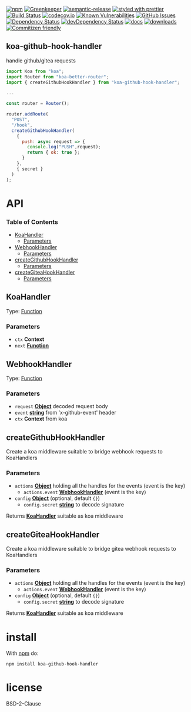 [![npm](https://img.shields.io/npm/v/koa-github-hook-handler.svg)](https://www.npmjs.com/package/koa-github-hook-handler)
[![Greenkeeper](https://badges.greenkeeper.io/arlac77/koa-github-hook-handler.svg)](https://greenkeeper.io/)
[![semantic-release](https://img.shields.io/badge/%20%20%F0%9F%93%A6%F0%9F%9A%80-semantic--release-e10079.svg)](https://github.com/arlac77/koa-github-hook-handler)
[![styled with prettier](https://img.shields.io/badge/styled_with-prettier-ff69b4.svg)](https://github.com/prettier/prettier)
[![Build Status](https://secure.travis-ci.org/arlac77/koa-github-hook-handler.png)](http://travis-ci.org/arlac77/koa-github-hook-handler)
[![codecov.io](http://codecov.io/github/arlac77/koa-github-hook-handler/coverage.svg?branch=master)](http://codecov.io/github/arlac77/koa-github-hook-handler?branch=master)
[![Known Vulnerabilities](https://snyk.io/test/github/arlac77/koa-github-hook-handler/badge.svg)](https://snyk.io/test/github/arlac77/koa-github-hook-handler)
[![GitHub Issues](https://img.shields.io/github/issues/arlac77/koa-github-hook-handler.svg?style=flat-square)](https://github.com/arlac77/koa-github-hook-handler/issues)
[![Dependency Status](https://david-dm.org/arlac77/koa-github-hook-handler.svg)](https://david-dm.org/arlac77/koa-github-hook-handler)
[![devDependency Status](https://david-dm.org/arlac77/koa-github-hook-handler/dev-status.svg)](https://david-dm.org/arlac77/koa-github-hook-handler#info=devDependencies)
[![docs](http://inch-ci.org/github/arlac77/koa-github-hook-handler.svg?branch=master)](http://inch-ci.org/github/arlac77/koa-github-hook-handler)
[![downloads](http://img.shields.io/npm/dm/koa-github-hook-handler.svg?style=flat-square)](https://npmjs.org/package/koa-github-hook-handler)
[![Commitizen friendly](https://img.shields.io/badge/commitizen-friendly-brightgreen.svg)](http://commitizen.github.io/cz-cli/)

## koa-github-hook-handler

handle github/gitea requests

<!-- skip-example -->

```js
import Koa from "koa";
import Router from "koa-better-router";
import { createGithubHookHandler } from "koa-github-hook-handler";

...

const router = Router();

router.addRoute(
  "POST",
  "/hook",
  createGithubHookHandler(
    {
      push: async request => {
        console.log("PUSH",request);
        return { ok: true };
      }
    },
    { secret }
  )
);
```

# API

<!-- Generated by documentation.js. Update this documentation by updating the source code. -->

### Table of Contents

- [KoaHandler](#koahandler)
  - [Parameters](#parameters)
- [WebhookHandler](#webhookhandler)
  - [Parameters](#parameters-1)
- [createGithubHookHandler](#creategithubhookhandler)
  - [Parameters](#parameters-2)
- [createGiteaHookHandler](#creategiteahookhandler)
  - [Parameters](#parameters-3)

## KoaHandler

Type: [Function](https://developer.mozilla.org/docs/Web/JavaScript/Reference/Statements/function)

### Parameters

- `ctx` **Context**
- `next` **[Function](https://developer.mozilla.org/docs/Web/JavaScript/Reference/Statements/function)**

## WebhookHandler

Type: [Function](https://developer.mozilla.org/docs/Web/JavaScript/Reference/Statements/function)

### Parameters

- `request` **[Object](https://developer.mozilla.org/docs/Web/JavaScript/Reference/Global_Objects/Object)** decoded request body
- `event` **[string](https://developer.mozilla.org/docs/Web/JavaScript/Reference/Global_Objects/String)** from 'x-github-event' header
- `ctx` **Context** from koa

## createGithubHookHandler

Create a koa middleware suitable to bridge webhook requests to KoaHandlers

### Parameters

- `actions` **[Object](https://developer.mozilla.org/docs/Web/JavaScript/Reference/Global_Objects/Object)** holding all the handles for the events (event is the key)
  - `actions.event` **[WebhookHandler](#webhookhandler)** (event is the key)
- `config` **[Object](https://developer.mozilla.org/docs/Web/JavaScript/Reference/Global_Objects/Object)** (optional, default `{}`)
  - `config.secret` **[string](https://developer.mozilla.org/docs/Web/JavaScript/Reference/Global_Objects/String)** to decode signature

Returns **[KoaHandler](#koahandler)** suitable as koa middleware

## createGiteaHookHandler

Create a koa middleware suitable to bridge gitea webhook requests to KoaHandlers

### Parameters

- `actions` **[Object](https://developer.mozilla.org/docs/Web/JavaScript/Reference/Global_Objects/Object)** holding all the handles for the events (event is the key)
  - `actions.event` **[WebhookHandler](#webhookhandler)** (event is the key)
- `config` **[Object](https://developer.mozilla.org/docs/Web/JavaScript/Reference/Global_Objects/Object)** (optional, default `{}`)
  - `config.secret` **[string](https://developer.mozilla.org/docs/Web/JavaScript/Reference/Global_Objects/String)** to decode signature

Returns **[KoaHandler](#koahandler)** suitable as koa middleware

# install

With [npm](http://npmjs.org) do:

```shell
npm install koa-github-hook-handler
```

# license

BSD-2-Clause
